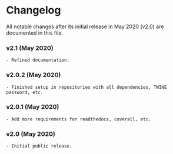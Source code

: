 # Changelog

All notable changes after its initial release in May 2020 (v2.0) are documented in this file.

### v2.1 (May 2020)
    - Refined documentation.

### v2.0.2 (May 2020)
    - Finished setup in repositories with all dependencies, TWINE password, etc.

### v2.0.1 (May 2020)
    - Add more requirements for readthedocs, coverall, etc.

### v2.0 (May 2020)
    - Initial public release.
